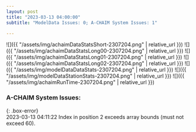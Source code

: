 ```yaml
---
layout: post
title: "2023-03-13 04:00:00"
subtitle: "ModelData Issues: 0; A-CHAIM System Issues: 1"

---
```


![]({{ "/assets/img/achaimDataStatsShort-2307204.png" | relative_url }})
![]({{ "/assets/img/achaimDataStatsLong00-2307204.png" | relative_url }})
![]({{ "/assets/img/achaimDataStatsLong01-2307204.png" | relative_url }})
![]({{ "/assets/img/achaimDataStatsLong02-2307204.png" | relative_url }})
![]({{ "/assets/img/modelDataDataStats-2307204.png" | relative_url }})
![]({{ "/assets/img/modelDataStationStats-2307204.png" | relative_url }})
![]({{ "/assets/img/achaimRunTime-2307204.png" | relative_url }})


### A-CHAIM System Issues:  
  
{: .box-error}  
2023-03-13 04:11:22 Index in position 2 exceeds array bounds (must not exceed 60).  
